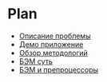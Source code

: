 <h1>
    Plan
</h1>

<ul>
    <li>
        <a href="">Описание проблемы</a>
    </li>
    <li>
        <a href="">Демо приложение</a>
    </li>
    <li>
        <a href="">Обзор методологий</a>
    </li>
    <li>
        <a href="">БЭМ суть</a>
    </li>
    <li>
        <a href="">БЭМ и препроцессоры</a>
    </li>
</ul>